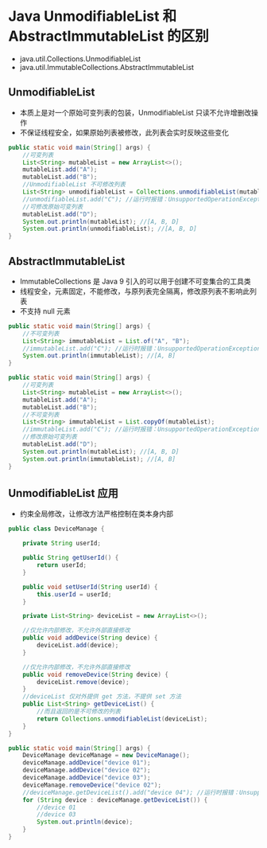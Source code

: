 # Java UnmodifiableList 和 AbstractImmutableList 的区别
- java.util.Collections.UnmodifiableList
- java.util.ImmutableCollections.AbstractImmutableList


## UnmodifiableList
- 本质上是对一个原始可变列表的包装，UnmodifiableList 只读不允许增删改操作
- 不保证线程安全，如果原始列表被修改，此列表会实时反映这些变化
```java
public static void main(String[] args) {
    //可变列表
    List<String> mutableList = new ArrayList<>();
    mutableList.add("A");
    mutableList.add("B");
    //UnmodifiableList 不可修改列表
    List<String> unmodifiableList = Collections.unmodifiableList(mutableList);
    //unmodifiableList.add("C"); //运行时报错：UnsupportedOperationException
    //可修改原始可变列表
    mutableList.add("D");
    System.out.println(mutableList); //[A, B, D]
    System.out.println(unmodifiableList); //[A, B, D]
}
```

## AbstractImmutableList
- ImmutableCollections 是 Java 9 引入的可以用于创建不可变集合的工具类
- 线程安全，元素固定，不能修改，与原列表完全隔离，修改原列表不影响此列表
- 不支持 null 元素
```java
public static void main(String[] args) {
    //不可变列表
    List<String> immutableList = List.of("A", "B");
    //immutableList.add("C"); //运行时报错：UnsupportedOperationException
    System.out.println(immutableList); //[A, B]
}
```

```java
public static void main(String[] args) {
    //可变列表
    List<String> mutableList = new ArrayList<>();
    mutableList.add("A");
    mutableList.add("B");
    //不可变列表
    List<String> immutableList = List.copyOf(mutableList);
    //immutableList.add("C"); //运行时报错：UnsupportedOperationException
    //修改原始可变列表
    mutableList.add("D");
    System.out.println(mutableList); //[A, B, D]
    System.out.println(immutableList); //[A, B]
}
```

## UnmodifiableList 应用
- 约束全局修改，让修改方法严格控制在类本身内部
```java
public class DeviceManage {

    private String userId;

    public String getUserId() {
        return userId;
    }

    public void setUserId(String userId) {
        this.userId = userId;
    }

    private List<String> deviceList = new ArrayList<>();

    //仅允许内部修改，不允许外部直接修改
    public void addDevice(String device) {
        deviceList.add(device);
    }

    //仅允许内部修改，不允许外部直接修改
    public void removeDevice(String device) {
        deviceList.remove(device);
    }
    //deviceList 仅对外提供 get 方法，不提供 set 方法
    public List<String> getDeviceList() {
        //而且返回的是不可修改的列表
        return Collections.unmodifiableList(deviceList); 
    }
}

public static void main(String[] args) {
    DeviceManage deviceManage = new DeviceManage();
    deviceManage.addDevice("device 01");
    deviceManage.addDevice("device 02");
    deviceManage.addDevice("device 03");
    deviceManage.removeDevice("device 02");
    //deviceManage.getDeviceList().add("device 04"); //运行时报错：UnsupportedOperationException
    for (String device : deviceManage.getDeviceList()) {
        //device 01
        //device 03
        System.out.println(device);
    }
}
```